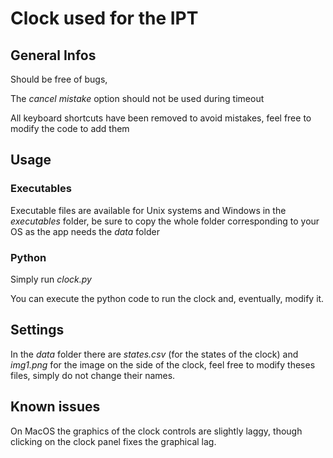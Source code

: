 
# Clock used for the IPT

## General Infos
Should be free of bugs,

The *cancel mistake* option should not be used during timeout

All keyboard shortcuts have been removed to avoid mistakes, feel free to modify the code to add them

## Usage
### Executables
Executable files are available for Unix systems and Windows in the *executables* folder, be sure to copy the whole folder corresponding to your OS as the app needs the *data* folder

### Python
Simply run *clock.py*

You can execute the python code to run the clock and, eventually, modify it.

## Settings
In the *data* folder there are *states.csv* (for the states of the clock) and *img1.png* for the image on the side of the clock, feel free to modify theses files, simply do not change their names.

## Known issues
On MacOS the graphics of the clock controls are slightly laggy, though clicking on the clock panel fixes the graphical lag.

